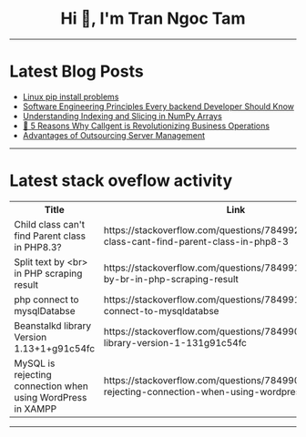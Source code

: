 <h1 align="center">Hi 👋, I'm Tran Ngoc Tam</h1>

---

# Latest Blog Posts 
<!-- BLOG-POST-LIST:START -->
- [Linux pip install problems](https://dev.to/kazure/linux-pip-install-problems-1cp1)
- [Software Engineering Principles Every backend Developer Should Know](https://dev.to/nikhilxd/software-engineering-principles-every-backend-developer-should-know-3j7c)
- [Understanding Indexing and Slicing in NumPy Arrays](https://dev.to/lohith0512/understanding-indexing-and-slicing-in-numpy-arrays-39ag)
- [🚀 5 Reasons Why Callgent is Revolutionizing Business Operations](https://dev.to/callgent/5-reasons-why-callgent-is-revolutionizing-business-operations-opp)
- [Advantages of Outsourcing Server Management](https://dev.to/supportfly/advantages-of-outsourcing-server-management-4lk8)
<!-- BLOG-POST-LIST:END -->

---

# Latest stack oveflow activity
<table>
  <tr><th>Title</th><th>Link</th></tr>
  <!-- STACKOVERFLOW:START --><tr><td>Child class can&#39;t find Parent class in PHP8.3?</td><td>https://stackoverflow.com/questions/78499244/child-class-cant-find-parent-class-in-php8-3</td></tr><tr><td>Split text by &lt;br&gt; in PHP scraping result</td><td>https://stackoverflow.com/questions/78499191/split-text-by-br-in-php-scraping-result</td></tr><tr><td>php connect to mysqlDatabse</td><td>https://stackoverflow.com/questions/78499136/php-connect-to-mysqldatabse</td></tr><tr><td>Beanstalkd library Version 1.13+1+g91c54fc</td><td>https://stackoverflow.com/questions/78499055/beanstalkd-library-version-1-131g91c54fc</td></tr><tr><td>MySQL is rejecting connection when using WordPress in XAMPP</td><td>https://stackoverflow.com/questions/78499035/mysql-is-rejecting-connection-when-using-wordpress-in-xampp</td></tr><!-- STACKOVERFLOW:END -->
</table>

---


